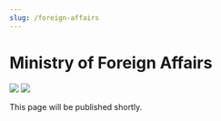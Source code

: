 ```yaml
---
slug: /foreign-affairs
---
```


# Ministry of Foreign Affairs

<aside>
<div class="social-icons">
<a href="https://discord.gg/FZvnJGUMMr" target="_blank"><img src="/img/discord.png" class="social-icon" /></a>
<a href="https://social.bcrbx.com/@ForeignPolicyBC" target="_blank"><img src="/img/mastodon.png" class="social-icon" /></a>
</div>
</aside>

This page will be published shortly.
